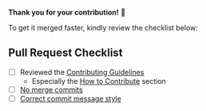 **Thank you for your contribution!** 🙌

To get it merged faster, kindly review the checklist below:

## Pull Request Checklist
- [ ] Reviewed the [Contributing Guidelines](https://github.com/UI5/cli-extensions/blob/main/CONTRIBUTING.md#-contributing-code)
    + Especially the [How to Contribute](https://github.com/UI5/cli-extensions/blob/main/CONTRIBUTING.md#how-to-contribute) section 
- [ ] [No merge commits](https://github.com/UI5/cli-extensions/blob/main/docs/Guidelines.md#no-merge-commits)
- [ ] [Correct commit message style](https://github.com/UI5/cli-extensions/blob/main/docs/Guidelines.md#commit-message-style)
